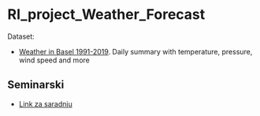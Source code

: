 # RI_project_Weather_Forecast

Dataset:
* [Weather in Basel 1991-2019](https://www.meteoblue.com/en/weather/archive/export/basel_switzerland_2661604?daterange=2015-12-31%20to%202019-01-01&min=2015-12-28&max=2019-01-01&domain=NEMSAUTO&params=&params%5B%5D=temp2m&params%5B%5D=relhum2m&params%5B%5D=precip&params%5B%5D=totalClouds&params%5B%5D=evapotrans&params%5B%5D=wind%2Bdir10m&params%5B%5D=tempsfc&params%5B%5D=soiltemp0to10&params%5B%5D=soilmoist0to10&utc_offset=0&timeResolution=hourly&temperatureunit=CELSIUS&velocityunit=KILOMETER_PER_HOUR&energyunit=watts&lengthunit=metric). Daily summary with temperature, pressure, wind speed and more 

## Seminarski
* [Link za saradnju](https://docs.google.com/document/d/1bev3IdXM6KJocVgxS49hMfhKS6C9KukAGizCEJ31pc8/edit?usp=sharing)